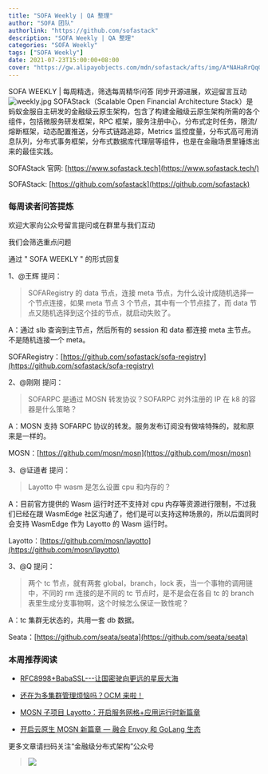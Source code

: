 ```yaml
---
title: "SOFA Weekly | QA 整理"
author: "SOFA 团队"
authorlink: "https://github.com/sofastack"
description: "SOFA Weekly | QA 整理"
categories: "SOFA Weekly"
tags: ["SOFA Weekly"]
date: 2021-07-23T15:00:00+08:00
cover: "https://gw.alipayobjects.com/mdn/sofastack/afts/img/A*NAHaRrQqGzAAAAAAAAAAAAAAARQnAQ"
---
```

SOFA WEEKLY | 每周精选，筛选每周精华问答
同步开源进展，欢迎留言互动
![weekly.jpg](https://gw.alipayobjects.com/mdn/sofastack/afts/img/A*NAHaRrQqGzAAAAAAAAAAAAAAARQnAQ)
SOFAStack（Scalable Open Financial Architecture Stack）是蚂蚁金服自主研发的金融级云原生架构，包含了构建金融级云原生架构所需的各个组件，包括微服务研发框架，RPC 框架，服务注册中心，分布式定时任务，限流/熔断框架，动态配置推送，分布式链路追踪，Metrics 监控度量，分布式高可用消息队列，分布式事务框架，分布式数据库代理层等组件，也是在金融场景里锤炼出来的最佳实践。

SOFAStack 官网: [https://www.sofastack.tech](https://www.sofastack.tech/)

SOFAStack: [https://github.com/sofastack](https://github.com/sofastack)

### 每周读者问答提炼

欢迎大家向公众号留言提问或在群里与我们互动

我们会筛选重点问题

通过 " SOFA WEEKLY " 的形式回复

1、@王辉 提问：

> SOFARegistry 的 data 节点，连接 meta 节点，为什么设计成随机选择一个节点连接，如果 meta 节点 3 个节点，其中有一个节点挂了，而 data 节点又随机选择到这个挂的节点，就启动失败了。

A：通过 slb 查询到主节点，然后所有的 session 和 data 都连接 meta 主节点。不是随机连接一个 meta。

SOFARegistry：[https://github.com/sofastack/sofa-registry](https://github.com/sofastack/sofa-registry)

2、@刚刚 提问：

> SOFARPC 是通过 MOSN 转发协议？SOFARPC 对外注册的 IP 在 k8 的容器是什么策略？

A：MOSN 支持 SOFARPC 协议的转发。服务发布订阅没有做啥特殊的，就和原来是一样的。

MOSN：[https://github.com/mosn/mosn](https://github.com/mosn/mosn)

3、@证道者 提问：

> Layotto 中 wasm 是怎么设置 cpu 和内存的？

A：目前官方提供的 Wasm 运行时还不支持对 cpu 内存等资源进行限制，不过我们已经在跟 WasmEdge 社区沟通了，他们是可以支持这种场景的，所以后面同时会支持 WasmEdge 作为 Layotto 的 Wasm 运行时。

Layotto：[https://github.com/mosn/layotto](https://github.com/mosn/layotto)

3、@Q 提问：

> 两个 tc 节点，就有两套 global，branch，lock 表，当一个事物的调用链中，不同的 rm 连接的是不同的 tc 节点时，是不是会在各自 tc 的 branch 表里生成分支事物啊，这个时候怎么保证一致性呢？

A：tc 集群无状态的，共用一套 db 数据。

Seata：[https://github.com/seata/seata](https://github.com/seata/seata)

### 本周推荐阅读

- [RFC8998+BabaSSL---让国密驶向更远的星辰大海](https://mp.weixin.qq.com/s?__biz=MzUzMzU5Mjc1Nw==&mid=2247490428&idx=1&sn=8ca31baa5c99e0790cdee8a075a7c046&chksm=faa0f4a6cdd77db07f3fb1149b7f6505fe6b8eca5b2e2a724960aee76d9667e3e970c44eef5a&token=1804015466)

- [还在为多集群管理烦恼吗？OCM 来啦！](https://mp.weixin.qq.com/s?__biz=MzUzMzU5Mjc1Nw==&mid=2247490574&idx=1&sn=791b8d49759131ea1feb5393e1b51e7c&chksm=faa0f3d4cdd77ac2316b179a24b7c3ac90a08d3768379795d97c18b14a9c69e4b82012c3c097&token=1804015466)

- [MOSN 子项目 Layotto：开启服务网格+应用运行时新篇章](https://mp.weixin.qq.com/s?__biz=MzUzMzU5Mjc1Nw==&mid=2247488835&idx=1&sn=d645b9abc866048e679b56bfe3b72482&chksm=faa0fa99cdd7738ff1749ae75b1670f953c92b70dcf0358337977438fd74b632b21a7b17ece3&scene=21)

- [开启云原生 MOSN 新篇章 — 融合 Envoy 和 GoLang 生态](https://mp.weixin.qq.com/s?__biz=MzUzMzU5Mjc1Nw==&mid=2247490185&idx=1&sn=cfc301e20a1ae5d0754fab3f05ea094a&chksm=faa0f553cdd77c450bf3c8e34cf3c27c3bbd89092ff30e6ae6b2631953c4886086172a37cb48&scene=21)

更多文章请扫码关注“金融级分布式架构”公众号

> ![](https://gw.alipayobjects.com/mdn/rms_95b965/afts/img/A*s3UzR6VeQ6cAAAAAAAAAAAAAARQnAQ)
